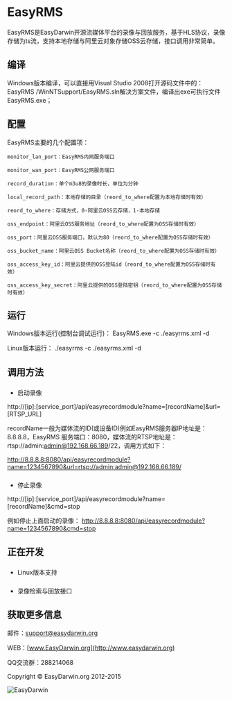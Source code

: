 # EasyRMS #

EasyRMS是EasyDarwin开源流媒体平台的录像与回放服务，基于HLS协议，录像存储为ts流，支持本地存储与阿里云对象存储OSS云存储，接口调用非常简单。

## 编译 ##

Windows版本编译，可以直接用Visual Studio 2008打开源码文件中的：EasyRMS /WinNTSupport/EasyRMS.sln解决方案文件，编译出exe可执行文件EasyRMS.exe；

## 配置 ##
EasyRMS主要的几个配置项：

	monitor_lan_port：EasyRMS内网服务端口
	
	monitor_wan_port：EasyRMS公网服务端口
	
	record_duration：单个m3u8的录像时长，单位为分钟	
	
	local_record_path：本地存储的目录（reord_to_where配置为本地存储时有效）
	
	reord_to_where：存储方式，0-阿里云OSS云存储，1-本地存储
	
	oss_endpoint：阿里云OSS服务地址（reord_to_where配置为OSS存储时有效）
	
	oss_port：阿里云OSS服务端口，默认为80（reord_to_where配置为OSS存储时有效）
	
	oss_bucket_name：阿里云OSS Bucket名称（reord_to_where配置为OSS存储时有效）
	
	oss_access_key_id：阿里云提供的OSS登陆id（reord_to_where配置为OSS存储时有效）
	
	oss_access_key_secret：阿里云提供的OSS登陆密钥（reord_to_where配置为OSS存储时有效）
	
## 运行 ##
Windows版本运行(控制台调试运行)：
EasyRMS.exe -c ./easyrms.xml -d

Linux版本运行： ./easyrms -c ./easyrms.xml -d

## 调用方法 ##
### 
- 启动录像

http://[ip]:[service_port]/api/easyrecordmodule?name=[recordName]&url=[RTSP_URL]

recordName一般为媒体流的ID(或设备ID)例如EasyRMS服务器IP地址是：8.8.8.8，EasyRMS 服务端口：8080，媒体流的RTSP地址是：rtsp://admin:admin@192.168.66.189/22，调用方式如下：

 http://8.8.8.8:8080/api/easyrecordmodule?name=1234567890&url=rtsp://admin:admin@192.168.66.189/
  
### 
- 停止录像

http://[ip]:[service_port]/api/easyrecordmodule?name=[recordName]&cmd=stop

例如停止上面启动的录像：
 http://8.8.8.8:8080/api/easyrecordmodule?name=1234567890&cmd=stop

## 正在开发 ##
### 
- Linux版本支持

### 
- 录像检索与回放接口



## 获取更多信息 ##

邮件：[support@easydarwin.org](mailto:support@easydarwin.org) 

WEB：[www.EasyDarwin.org](http://www.easydarwin.org)

QQ交流群：288214068

Copyright &copy; EasyDarwin.org 2012-2015

![EasyDarwin](http://www.easydarwin.org/skin/easydarwin/images/wx_qrcode.jpg)
